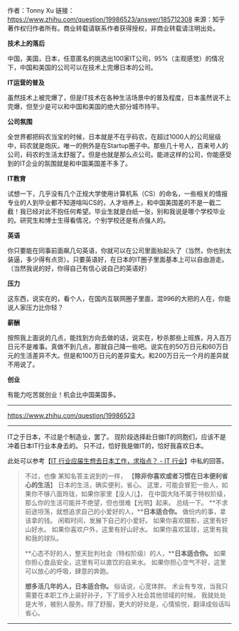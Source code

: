 作者：Tonny Xu
链接：https://www.zhihu.com/question/19986523/answer/185712308
来源：知乎
著作权归作者所有。商业转载请联系作者获得授权，非商业转载请注明出处。



**技术上的落后**

中国，美国，日本，任意匿名的挑选出100家IT公司，95%（主观感觉）的情况下，中国和美国的公司可以在技术上完爆日本的公司。

**IT运营的普及**

虽然技术上被完爆了，但是IT技术在各种生活场景中的普及程度，日本虽然说不上完爆，但至少是可以和中国和美国的绝大部分城市持平。

**公司氛围**

全世界都把码农当宝的时候，日本就是不在乎码农，在超过1000人的公司层级中，码农就是炮灰。唯一的例外是在Startup圈子中。那些几十号人，百来号人的公司，码农的生活太舒服了。但是也就是那么点公司。能进这样的公司，你能感受到的IT企业的氛围就是和中国美国差不多了。

**IT教育**

试想一下，几乎没有几个正规大学使用计算机系（CS）的命名，一些相关的情报专业的人到毕业都不知道啥叫CS的，人才培养上，和中国美国差的不是一截二截！我已经对此不抱任何希望。毕业生就是白纸一张，别和我说是哪个学校毕业的。研究生和博士生得看情况，个别学校还是有点强人的。

**英语**

你只要能在同事前面飙几句英语，你就可以在公司里面抬起头了（当然，你也别太装逼，多少得有点货）。只要英语好，在日本的IT圈子里面基本上可以自由游走。（当然我说的好，你得自己有信心说自己的英语好）

**压力**

这东西，说实在的，看个人，在国内互联网圈子里面，混996的大把的人在，你能说人家压力比你轻？

**薪酬**

按照我上面说的几点，能找到方向去做的话，说实在，秒杀那些上班族，月入百万日元不是难事。真做不到几点，那就自己降一些吧。说实在的50万日元和60万日元的生活差异不大。但是和100万日元的差异蛮大。和200万日元一个月的差异就不用说了。

**创业**

有能力吃苦就创业！机会比中国美国多。



----



https://www.zhihu.com/question/19986523

----

IT之于日本，不过是个制造业，罢了。
现阶段选择赴日做IT的同胞们，应该不是冲着日本IT行业本身去的。
只不过，恰好我是做IT的，恰好我喜欢日本。

此处可以参考【[IT 行业应届生想去日本工作，求指点？ - IT 行业](https://www.zhihu.com/question/27019164)】中私的回答。

> 不过，也像 某知名答主说到的一样， 【**除非你喜欢或者习惯在日本便利省心的生活**】
> 日本的生活，确实便利，省心。
> 这里，可能会冒犯一些人，如果你不够八面玲珑，如果你家里【没人儿】，
> 在中国大陆不属于特权阶级，那么你的生活可能并不绝望，但也很难【光明】起来。
> 总结一下。
> **不求前途坦荡，就想追求自己的小爱好的人，****日本适合你。**
> 做份内的事，拿该拿的钱。
> 闲暇时间，发展下自己的小爱好。
> 如果你喜欢摄影，这里有好山好水。
> 如果你喜欢户外，这里有好山好水。
> 如果你喜欢篮球，这里有我和我的球队。
>
> **心态不好的人，整天批判社会（特权阶级）的人，****日本适合你。**
> 如果你担心食品安全，这里有可以直饮的自来水。
> 如果你担心空气不好，这里可以放心的呼吸，肆意的奔跑。
>
> **想多活几年的人，日本适合你。**
> 俗话说，心宽体胖。
> 术业有专攻，当我只需要在本职工作上装好孙子，下了班步入社会其他领域的时候，
> 我就处处是大爷，被别人服务。除了舒服，更大的好处是，心情愉悦，翻译成俗话叫省心。

---


